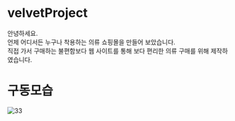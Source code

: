 # velvetProject
안녕하세요.<br>
언제 어디서든 누구나 착용하는 의류 쇼핑몰을 만들어 보았습니다.<br>
직접 가서 구매하는 불편함보다 웹 사이트를 통해 보다 편리한 의류 구매를 위해 제작하였습니다.

# 구동모습

![33](https://github.com/JeongYT/velvetProject/assets/131636199/9c5d87a4-1674-45ae-af19-e477f729995b)
